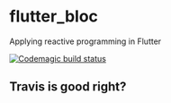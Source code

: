 # flutter_bloc

Applying reactive programming in Flutter

[![Codemagic build status](https://api.codemagic.io/apps/5c8df1b1496bec00146464e5/5c8df1b1496bec00146464e4/status_badge.svg)](https://codemagic.io/apps/5c8df1b1496bec00146464e5/5c8df1b1496bec00146464e4/latest_build)

## Travis is good right?